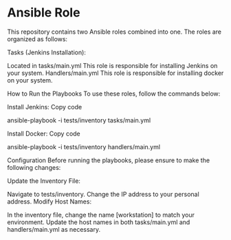 Ansible Role
=========

This repository contains two Ansible roles combined into one. The roles are organized as follows:

Tasks (Jenkins Installation):

Located in tasks/main.yml
This role is responsible for installing Jenkins on your system.
Handlers/main.yml 
This role is responsible for installing docker on your system.

How to Run the Playbooks
To use these roles, follow the commands below:

Install Jenkins:
Copy code

ansible-playbook -i tests/inventory tasks/main.yml

Install Docker:
Copy code

ansible-playbook -i tests/inventory handlers/main.yml

Configuration
Before running the playbooks, please ensure to make the following changes:

Update the Inventory File:

Navigate to tests/inventory.
Change the IP address to your personal address.
Modify Host Names:

In the inventory file, change the name [workstation] to match your environment.
Update the host names in both tasks/main.yml and handlers/main.yml as necessary.
